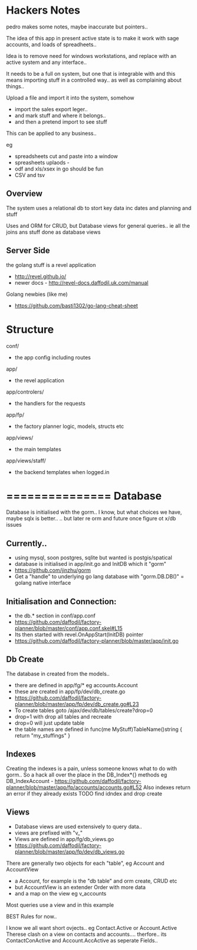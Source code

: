 Hackers Notes
==========================

pedro makes some notes, maybe inaccurate but pointers..

The idea of this app in present active state is to
make it work with sage accounts, and loads of spreadheets..

Idea is to remove need for windows workstations,
and replace with an active system and any interface..

It needs to be a full on system, but one that is integrable with
and this means importing stuff in a controlled way..
as well as complaining about things..

Upload a file and import it into the system, somehow
- import the sales export leger..
- and mark stuff and where it belongs..
- and then a pretend import to see stuff

This can be applied to any business..

eg
- spreadsheets cut and paste into a window
- spreasheets uplaods -
- odf and xls/xsex in go should be fun
- CSV and tsv



Overview
-------------------------
The system uses a relational db to stort key data
inc dates and planning and stuff

Uses and ORM for CRUD, but Database views for general queries..
ie all the joins ans stuff done as database views




Server Side
-------------------------

the golang stuff is a revel application
- http://revel.github.io/
- newer docs - http://revel-docs.daffodil.uk.com/manual

Golang newbies (like me)
- https://github.com/basti1302/go-lang-cheat-sheet


Structure
============

conf/
- the app config including routes

app/
- the revel application


app/controlers/
- the handlers for the requests

app/fp/
- the factory planner logic, models, structs etc

app/views/
- the main templates

app/views/staff/
- the backend templates when logged.in


===============
Database
===============
Database is initialised with the gorm..
I know, but what choices we have, maybe sqlx is better.. 
.. but later re orm and future once figure ot x/db issues

Currently..
-------------------------------
- using mysql, soon postgres, sqlite but wanted is postgis/spatical
- database is initialised in app/init.go and InitDB which it "gorm"
- https://github.com/jinzhu/gorm
- Get a "handle" to underlying go lang database with "gorm.DB.DB()" = golang native interface


Initialisation and Connection:
-------------------------------
- the db.* section in conf/app.conf
- https://github.com/daffodil/factory-planner/blob/master/conf/app.conf.skel#L15
- Its then started with revel.OnAppStart(InitDB) pointer
- https://github.com/daffodil/factory-planner/blob/master/app/init.go

Db Create
-------------
The database in created from the models..
- there are defined in app/fg/* eg accounts.Account
- these are created in app/fp/dev/db_create.go
- https://github.com/daffodil/factory-planner/blob/master/app/fp/dev/db_create.go#L23
- To create tables goto /ajax/dev/db/tables/create?drop=0
- drop=1 with drop all tables and recreate
- drop=0 will just update table
- the table names are defined in func(me MyStuff)TableName()string { return "my_stuffings" }

## Indexes ##

Creating the indexes is a pain, unless someone knows what to do with gorm..
So a hack all over the place in the DB_Index*{} methods eg
DB_IndexAccount - https://github.com/daffodil/factory-planner/blob/master/app/fp/accounts/accounts.go#L52
Also indexes return an error if they already exists
TODO find idndex and drop create

## Views  ##
- Database views are used extensively to query data..
- views are prefixed with "v_"
- Views are defined in app/fg/db_views.go
- https://github.com/daffodil/factory-planner/blob/master/app/fp/dev/db_views.go

There are generally two objects for each "table", eg Account and AccountView
 - a Account, for example is the "db table" and orm create, CRUD etc
 - but AccountView is an extender Order with more data
 - and a map on the view eg v_accounts
 
 Most queries use a view and in this example
 
 
 BEST Rules for now..
 
 I know we all want short ovjects..
 eg
 Contact.Active or Account.Active
 Therese clash on a view on contacts and accounts....
 therfore.. its ContactConActive and Account.AccActive
 as seperate Fields..
 
